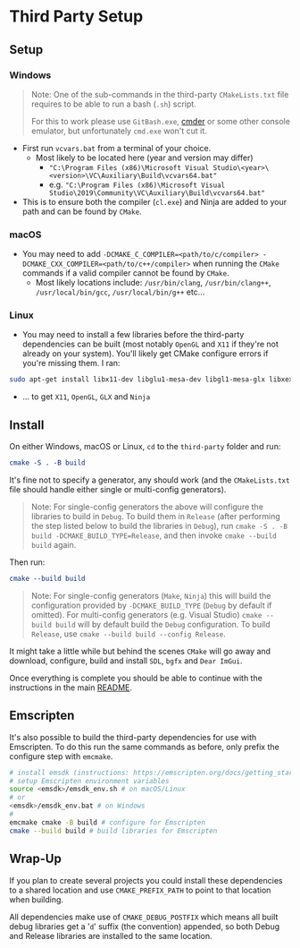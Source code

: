 # Third Party Setup

## Setup

### Windows

> Note: One of the sub-commands in the third-party `CMakeLists.txt` file requires to be able to run a bash (`.sh`) script.
>
>For this to work please use `GitBash.exe`, [cmder](https://cmder.net/) or some other console emulator, but unfortunately `cmd.exe` won't cut it.

- First run `vcvars.bat` from a terminal of your choice.
  - Most likely to be located here (year and version may differ)
    - `"C:\Program Files (x86)\Microsoft Visual Studio\<year>\<version>\VC\Auxiliary\Build\vcvars64.bat"`
    - e.g. `"C:\Program Files (x86)\Microsoft Visual Studio\2019\Community\VC\Auxiliary\Build\vcvars64.bat"`
- This is to ensure both the compiler (`cl.exe`) and Ninja are added to your path and can be found by `CMake`.

### macOS

- You may need to add `-DCMAKE_C_COMPILER=<path/to/c/compiler> -DCMAKE_CXX_COMPILER=<path/to/c++/compiler>` when running the `CMake` commands if a valid compiler cannot be found by `CMake`.
  - Most likely locations include: `/usr/bin/clang`, `/usr/bin/clang++`, `/usr/local/bin/gcc`, `/usr/local/bin/g++` etc...

### Linux

- You may need to install a few libraries before the third-party dependencies can be built (most notably `OpenGL` and `X11` if they're not already on your system). You'll likely get CMake configure errors if you're missing them. I ran:

```bash
sudo apt-get install libx11-dev libglu1-mesa-dev libgl1-mesa-glx libxext-dev ninja-build
```
- ... to get `X11`, `OpenGL`, `GLX` and `Ninja`

## Install

On either Windows, macOS or Linux, `cd` to the `third-party` folder and run:

```cmake
cmake -S . -B build
```

It's fine not to specify a generator, any should work (and the `CMakeLists.txt` file should handle either single or multi-config generators).

> Note: For single-config generators the above will configure the libraries to build in `Debug`. To build them in `Release` (after performing the step listed below to build the libraries in `Debug`), run `cmake -S . -B build -DCMAKE_BUILD_TYPE=Release`, and then invoke `cmake --build build` again.

Then run:

```cmake
cmake --build build
```

> Note: For single-config generators (`Make`, `Ninja`) this will build the configuration provided by `-DCMAKE_BUILD_TYPE` (`Debug` by default if omitted). For multi-config generators (e.g. Visual Studio) `cmake --build build` will by default build the `Debug` configuration. To build `Release`, use `cmake --build build --config Release`.

It might take a little while but behind the scenes `CMake` will go away and download, configure, build and install `SDL`, `bgfx` and `Dear ImGui`.

Once everything is complete you should be able to continue with the instructions in the main [README](README.md).

## Emscripten

It's also possible to build the third-party dependencies for use with Emscripten. To do this run the same commands as before, only prefix the configure step with `emcmake`.

```bash
# install emsdk (instructions: https://emscripten.org/docs/getting_started/downloads.html)
# setup Emscripten environment variables
source <emsdk>/emsdk_env.sh # on macOS/Linux
# or
<emsdk>/emsdk_env.bat # on Windows
#
emcmake cmake -B build # configure for Emscripten
cmake --build build # build libraries for Emscripten
```

## Wrap-Up

If you plan to create several projects you could install these dependencies to a shared location and use `CMAKE_PREFIX_PATH` to point to that location when building.

All dependencies make use of `CMAKE_DEBUG_POSTFIX` which means all built debug libraries get a '`d`' suffix (the convention) appended, so both Debug and Release libraries are installed to the same location.
